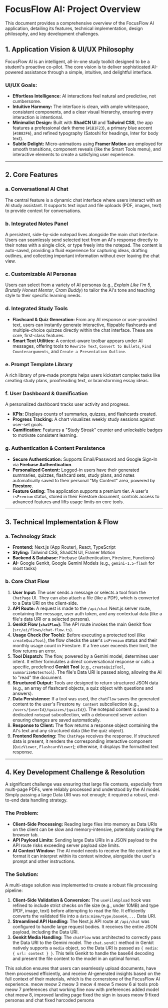 # FocusFlow AI: Project Overview

This document provides a comprehensive overview of the FocusFlow AI application, detailing its features, technical implementation, design philosophy, and key development challenges.

## 1. Application Vision & UI/UX Philosophy

FocusFlow AI is an intelligent, all-in-one study toolkit designed to be a student's proactive co-pilot. The core vision is to deliver sophisticated AI-powered assistance through a simple, intuitive, and delightful interface.

### UI/UX Goals:
- **Effortless Intelligence:** AI interactions feel natural and predictive, not cumbersome.
- **Intuitive Harmony:** The interface is clean, with ample whitespace, consistent components, and a clear visual hierarchy, ensuring every interaction is intentional.
- **Minimalist Design:** Built with **ShadCN UI** and **Tailwind CSS**, the app features a professional dark theme (`#1B1F23`), a primary blue accent (`#3B82F6`), and refined typography (Satoshi for headings, Inter for body text).
- **Subtle Delight:** Micro-animations using **Framer Motion** are employed for smooth transitions, component reveals (like the Smart Tools menu), and interactive elements to create a satisfying user experience.

---

## 2. Core Features

### a. Conversational AI Chat
The central feature is a dynamic chat interface where users interact with an AI study assistant. It supports text input and file uploads (PDF, images, text) to provide context for conversations.

### b. Integrated Notes Panel
A persistent, side-by-side notepad lives alongside the main chat interface. Users can seamlessly send selected text from an AI's response directly to their notes with a single click, or type freely into the notepad. The content is auto-saved, providing a fluid experience for capturing ideas, drafting outlines, and collecting important information without ever leaving the chat view.

### c. Customizable AI Personas
Users can select from a variety of AI personas (e.g., *Explain Like I'm 5*, *Brutally Honest Mentor*, *Cram Buddy*) to tailor the AI's tone and teaching style to their specific learning needs.

### d. Integrated Study Tools
- **Flashcard & Quiz Generation:** From any AI response or user-provided text, users can instantly generate interactive, flippable flashcards and multiple-choice quizzes directly within the chat interface. These are core, first-class features.
- **Smart Text Utilities:** A context-aware toolbar appears under AI messages, offering tools to `Rewrite Text`, `Convert to Bullets`, `Find Counterarguments`, and `Create a Presentation Outline`.

### e. Prompt Template Library
A rich library of pre-made prompts helps users kickstart complex tasks like creating study plans, proofreading text, or brainstorming essay ideas.

### f. User Dashboard & Gamification
A personalized dashboard tracks user activity and progress.
- **KPIs:** Displays counts of summaries, quizzes, and flashcards created.
- **Progress Tracking:** A chart visualizes weekly study sessions against user-set goals.
- **Gamification:** Features a "Study Streak" counter and unlockable badges to motivate consistent learning.

### g. Authentication & Content Persistence
- **Secure Authentication:** Supports Email/Password and Google Sign-In via **Firebase Authentication**.
- **Personalized Content:** Logged-in users have their generated summaries, quizzes, flashcard sets, study plans, and notes automatically saved to their personal "My Content" area, powered by **Firestore**.
- **Feature Gating:** The application supports a premium tier. A user's `isPremium` status, stored in their Firestore document, controls access to advanced features and lifts usage limits on core tools.

---

## 3. Technical Implementation & Flow

### a. Technology Stack
- **Frontend:** Next.js (App Router), React, TypeScript
- **Styling:** Tailwind CSS, ShadCN UI, Framer Motion
- **Backend & Database:** Firebase (Authentication, Firestore, Functions)
- **AI:** Google Genkit, Google Gemini Models (e.g., `gemini-1.5-flash` for most tasks)

### b. Core Chat Flow
1.  **User Input:** The user sends a message or selects a tool from the `ChatPage` UI. They can also attach a file (like a PDF), which is converted to a Data URI on the client-side.
2.  **API Route:** A request is made to the `/api/chat` Next.js server route, containing the message, user auth token, and any contextual data (like a file's data URI or a selected persona).
3.  **Genkit Flow (`chatFlow`):** The API route invokes the main Genkit flow (`src/ai/flows/chat-flow.ts`).
4.  **Usage Check (for Tools):** Before executing a protected tool (like `createQuizTool`), the flow checks the user's `isPremium` status and their monthly usage count in Firestore. If a free user exceeds their limit, the flow returns an error.
5.  **Tool Dispatch:** The flow, powered by a Gemini model, determines user intent. It either formulates a direct conversational response or calls a specific, predefined **Genkit Tool** (e.g., `createQuizTool`, `summarizeNotesTool`). The file's Data URI is passed along, allowing the AI to "read" the document.
6.  **Structured Output:** Tools are designed to return structured JSON data (e.g., an array of flashcard objects, a quiz object with questions and answers).
7.  **Data Persistence:** If a tool was used, the `chatFlow` saves the generated content to the user's Firestore `My Content` subcollection (e.g., `/users/{userId}/quizzes/{quizId}`). The notepad content is saved to a dedicated `notepad` subcollection, with a debounced server action ensuring changes are saved automatically.
8.  **Response to Client:** The flow returns a response object containing the AI's text and any structured data (like the quiz object).
9.  **Frontend Rendering:** The `ChatPage` receives the response. If structured data is present, it renders the corresponding interactive component (`QuizViewer`, `FlashcardViewer`); otherwise, it displays the formatted text response.

---

## 4. Key Development Challenge & Resolution

A significant challenge was ensuring that large file contexts, especially from multi-page PDFs, were reliably processed and understood by the AI model. Simply passing a large Data URI was not enough; it required a robust, end-to-end data handling strategy.

### The Problem:
- **Client-Side Processing:** Reading large files into memory as Data URIs on the client can be slow and memory-intensive, potentially crashing the browser tab.
- **API Payload Limits:** Sending large Data URIs in a JSON payload to the API route risks exceeding server payload size limits.
- **AI Context Window:** The AI model needs to receive the file content in a format it can interpret within its context window, alongside the user's prompt and other instructions.

### The Solution:
A multi-stage solution was implemented to create a robust file processing pipeline:
1.  **Client-Side Validation & Conversion:** The `useFileUpload` hook was refined to include strict checks on file size (e.g., under 10MB) and type (PDF, image, text) before attempting to read the file. It efficiently converts the validated file into a `data:mime/type;base64,...` Data URI.
2.  **Streamlined API Handling:** The Next.js API route at `/api/chat` was configured to handle large request bodies. It receives the entire JSON payload, including the Data URI.
3.  **Genkit Media Handling:** The `chatFlow` was architected to correctly pass the Data URI to the Gemini model. The `chat.send()` method in Genkit natively supports a `media` object, so the Data URI is passed as `{ media: { url: context } }`. This tells Genkit to handle the base64 decoding and present the file content to the model in an optimal format.

This solution ensures that users can seamlessly upload documents, have them processed efficiently, and receive AI-generated insights based on the full context of their materials, which is the cornerstone of the FocusFlow AI experience.
meow
meow 2
meow 3
meow 4
meow 5
meow 6
ai tools prob
meow 7 preferences
chat working fine now with preferences
added model chat
meow 8, improved landing page
fixed the sign in issues
meow 9
fixed personas and chat
fixed harcoded persona